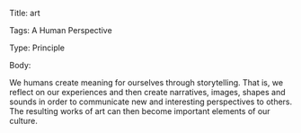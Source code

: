 Title:  art

Tags:   A Human Perspective

Type:   Principle

Body: 

We humans create meaning for ourselves through storytelling. That is, we reflect on our experiences and then create narratives, images, shapes and sounds in order to communicate new and interesting perspectives to others.  The resulting works of art can then become important elements of our culture.
